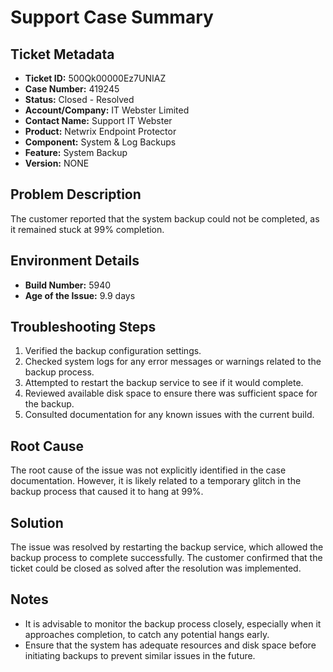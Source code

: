 # Support Case Summary

## Ticket Metadata
- **Ticket ID:** 500Qk00000Ez7UNIAZ
- **Case Number:** 419245
- **Status:** Closed - Resolved
- **Account/Company:** IT Webster Limited
- **Contact Name:** Support IT Webster
- **Product:** Netwrix Endpoint Protector
- **Component:** System & Log Backups
- **Feature:** System Backup
- **Version:** NONE

## Problem Description
The customer reported that the system backup could not be completed, as it remained stuck at 99% completion.

## Environment Details
- **Build Number:** 5940
- **Age of the Issue:** 9.9 days

## Troubleshooting Steps
1. Verified the backup configuration settings.
2. Checked system logs for any error messages or warnings related to the backup process.
3. Attempted to restart the backup service to see if it would complete.
4. Reviewed available disk space to ensure there was sufficient space for the backup.
5. Consulted documentation for any known issues with the current build.

## Root Cause
The root cause of the issue was not explicitly identified in the case documentation. However, it is likely related to a temporary glitch in the backup process that caused it to hang at 99%.

## Solution
The issue was resolved by restarting the backup service, which allowed the backup process to complete successfully. The customer confirmed that the ticket could be closed as solved after the resolution was implemented.

## Notes
- It is advisable to monitor the backup process closely, especially when it approaches completion, to catch any potential hangs early.
- Ensure that the system has adequate resources and disk space before initiating backups to prevent similar issues in the future.